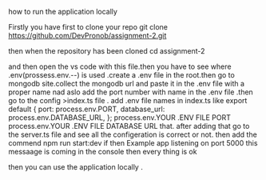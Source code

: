 how to run the application locally

Firstly you have first to clone your repo
git clone https://github.com/DevPronob/assignment-2.git

then when the repository has been cloned
cd assignment-2

and then open the vs code with this file.then you have to see where .env(prossess.env.--) is used .create a .env file in the root.then go to  mongodb site.collect the mongodb url and paste it in the .env file with a proper name 
nad aslo add the port number with name in the .env file .then go to the config >index.ts file . add .env file names in index.ts like 
export default {
  port: process.env.PORT,
  database_url: process.env.DATABASE_URL,
};
process.env.YOUR .ENV FILE PORT
process.env.YOUR .ENV FILE DATABASE URL
that. after adding that go to the server.ts file and see all the configeration is correct or not.
then add the commend 
npm run start:dev
if then 
Example app listening on port 5000
this messaage is coming in the console then every thing is ok 

then you can use the application locally .

